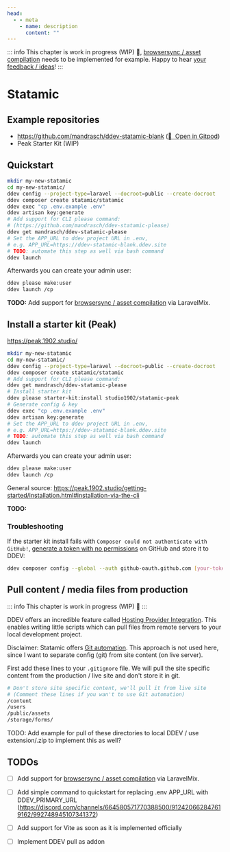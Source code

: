 ```yaml
---
head:
  - - meta
    - name: description
      content: ""
---
```


::: info
This chapter is work in progress (WIP) 🚧, [browsersync / asset compilation](https://github.com/tyler36/ddev-browsersync#laravel-mix-example) needs to be implemented for example. Happy to hear [your feedback / ideas](https://github.com/mandrasch/my-ddev-lab/issues)!
:::

# Statamic

## Example repositories

- https://github.com/mandrasch/ddev-statamic-blank ([🚀&nbsp; Open in Gitpod](https://gitpod.io/#https://github.com/mandrasch/ddev-statamic-blank/))
- Peak Starter Kit (WIP)

## Quickstart

```bash
mkdir my-new-statamic
cd my-new-statamic/
ddev config --project-type=laravel --docroot=public --create-docroot
ddev composer create statamic/statamic
ddev exec "cp .env.example .env"
ddev artisan key:generate
# Add support for CLI please command:
# (https://github.com/mandrasch/ddev-statamic-please)
ddev get mandrasch/ddev-statamic-please
# Set the APP_URL to ddev project URL in .env,
# e.g. APP_URL=https://ddev-statamic-blank.ddev.site
# TODO: automate this step as well via bash command
ddev launch
```

Afterwards you can create your admin user:

```bash
ddev please make:user
ddev launch /cp
```

**TODO:** Add support for [browsersync / asset compilation](https://github.com/tyler36/ddev-browsersync#laravel-mix-example) via LaravelMix.

## Install a starter kit (Peak)

https://peak.1902.studio/

```bash
mkdir my-new-statamic
cd my-new-statamic/
ddev config --project-type=laravel --docroot=public --create-docroot
ddev composer create statamic/statamic
# Add support for CLI please command:
ddev get mandrasch/ddev-statamic-please
# Install starter kit 
ddev please starter-kit:install studio1902/statamic-peak
# Generate config & key
ddev exec "cp .env.example .env"
ddev artisan key:generate
# Set the APP_URL to ddev project URL in .env,
# e.g. APP_URL=https://ddev-statamic-blank.ddev.site
# TODO: automate this step as well via bash command
ddev launch
```

Afterwards you can create your admin user:

```bash
ddev please make:user
ddev launch /cp
```

General source: https://peak.1902.studio/getting-started/installation.html#installation-via-the-cli

**TODO:** 
### Troubleshooting

If the starter kit install fails with `Composer could not authenticate with GitHub!`, [generate a token with no permissions](https://github.com/settings/tokens/new) on GitHub and store it to DDEV:

```bash
ddev composer config --global --auth github-oauth.github.com [your-token-here]
```

## Pull content / media files from production

::: info
This chapter is work in progress (WIP) 🚧
:::

DDEV offers an incredible feature called [Hosting Provider Integration](https://ddev.readthedocs.io/en/stable/users/providers/provider-introduction/). This enables writing little scripts which can pull files from remote servers to your local development project.

Disclaimer: Statamic offers [Git automation](https://statamic.dev/git-automation). This approach is not used here, since I want to separate config (git) from site content (on live server). 

First add these lines to your `.gitignore` file. We will pull the site specific content from the production / live site and don't store it in git.

```bash
# Don't store site specific content, we'll pull it from live site
# (Comment these lines if you wan't to use Git automation)
/content
/users
/public/assets
/storage/forms/
```

TODO: Add example for pull of these directories to local DDEV / use extension/.zip to implement this as well?

## TODOs

- [ ] Add support for [browsersync / asset compilation](https://github.com/tyler36/ddev-browsersync#laravel-mix-example) via LaravelMix.
- [ ] Add simple command to quickstart for replacing .env APP_URL with DDEV_PRIMARY_URL (https://discord.com/channels/664580571770388500/912420662847619162/992748945107341372)
- [ ] Add support for Vite as soon as it is implemented officially
- [ ] Implement DDEV pull as addon

